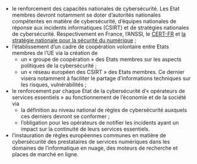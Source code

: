 - le renforcement des capacités nationales de cybersécurité. Les Etat membres devront notamment se doter d’autorités nationales compétentes en matière de cybersécurité, d’équipes nationales de réponse aux incidents informatiques (CSIRT) et de stratégies nationales de cybersécurité. Respectivement en France, l’ANSSI, le [CERT-FR](http://www.cert.ssi.gouv.fr/) et [la stratégie nationale pour la sécurité du numérique](https://www.ssi.gouv.fr/uploads/2015/10/strategie_nationale_securite_numerique_fr.pdf) ;
- l’établissement d’un cadre de coopération volontaire entre Etats membres de l’UE via la création de
    - un « groupe de coopération » des Etats membres sur les aspects politiques de la cybersécurité ;
    - un « réseau européen des CSIRT » des Etats membres. Ce dernier visera notamment à faciliter le partage d’informations techniques sur les risques, vulnérabilités ;
- le renforcement par chaque Etat de la cybersécurité d’« opérateurs de services essentiels » au fonctionnement de l’économie et de la société via
    - la définition au niveau national de règles de cybersécurité auxquels ces derniers devront se conformer ;
    - l’obligation pour les opérateurs de notifier les incidents ayant un impact sur la continuité de leurs services essentiels.
- l’instauration de règles européennes communes en matière de cybersécurité des prestataires de services numériques dans les domaines de l’informatique en nuage, des moteurs de recherche et places de marché en ligne.